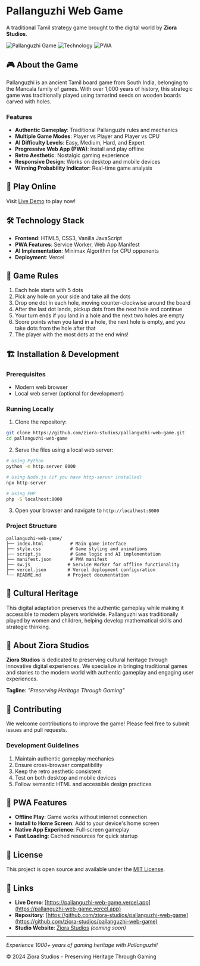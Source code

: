 # Pallanguzhi Web Game

A traditional Tamil strategy game brought to the digital world by **Ziora Studios**.

![Pallanguzhi Game](https://img.shields.io/badge/Game-Pallanguzhi-success)
![Technology](https://img.shields.io/badge/Technology-HTML5%20%7C%20CSS3%20%7C%20JavaScript-blue)
![PWA](https://img.shields.io/badge/PWA-Ready-purple)

## 🎮 About the Game

Pallanguzhi is an ancient Tamil board game from South India, belonging to the Mancala family of games. With over 1,000 years of history, this strategic game was traditionally played using tamarind seeds on wooden boards carved with holes.

### Features

- **Authentic Gameplay**: Traditional Pallanguzhi rules and mechanics
- **Multiple Game Modes**: Player vs Player and Player vs CPU
- **AI Difficulty Levels**: Easy, Medium, Hard, and Expert
- **Progressive Web App (PWA)**: Install and play offline
- **Retro Aesthetic**: Nostalgic gaming experience
- **Responsive Design**: Works on desktop and mobile devices
- **Winning Probability Indicator**: Real-time game analysis

## 🚀 Play Online

Visit [Live Demo](https://pallanguzhi-web-game.vercel.app) to play now!

## 🛠️ Technology Stack

- **Frontend**: HTML5, CSS3, Vanilla JavaScript
- **PWA Features**: Service Worker, Web App Manifest
- **AI Implementation**: Minimax Algorithm for CPU opponents
- **Deployment**: Vercel

## 🎯 Game Rules

1. Each hole starts with 5 dots
2. Pick any hole on your side and take all the dots
3. Drop one dot in each hole, moving counter-clockwise around the board
4. After the last dot lands, pickup dots from the next hole and continue
5. Your turn ends if you land in a hole and the next two holes are empty
6. Score points when you land in a hole, the next hole is empty, and you take dots from the hole after that
7. The player with the most dots at the end wins!

## 🏗️ Installation & Development

### Prerequisites
- Modern web browser
- Local web server (optional for development)

### Running Locally

1. Clone the repository:
```bash
git clone https://github.com/ziora-studios/pallanguzhi-web-game.git
cd pallanguzhi-web-game
```

2. Serve the files using a local web server:
```bash
# Using Python
python -m http.server 8000

# Using Node.js (if you have http-server installed)
npx http-server

# Using PHP
php -S localhost:8000
```

3. Open your browser and navigate to `http://localhost:8000`

### Project Structure

```
pallanguzhi-web-game/
├── index.html          # Main game interface
├── style.css           # Game styling and animations
├── script.js           # Game logic and AI implementation
├── manifest.json       # PWA manifest
├── sw.js              # Service Worker for offline functionality
├── vercel.json        # Vercel deployment configuration
└── README.md          # Project documentation
```

## 🎨 Cultural Heritage

This digital adaptation preserves the authentic gameplay while making it accessible to modern players worldwide. Pallanguzhi was traditionally played by women and children, helping develop mathematical skills and strategic thinking.

## 🏢 About Ziora Studios

**Ziora Studios** is dedicated to preserving cultural heritage through innovative digital experiences. We specialize in bringing traditional games and stories to the modern world with authentic gameplay and engaging user experiences.

**Tagline**: *"Preserving Heritage Through Gaming"*

## 🤝 Contributing

We welcome contributions to improve the game! Please feel free to submit issues and pull requests.

### Development Guidelines

1. Maintain authentic gameplay mechanics
2. Ensure cross-browser compatibility
3. Keep the retro aesthetic consistent
4. Test on both desktop and mobile devices
5. Follow semantic HTML and accessible design practices

## 📱 PWA Features

- **Offline Play**: Game works without internet connection
- **Install to Home Screen**: Add to your device's home screen
- **Native App Experience**: Full-screen gameplay
- **Fast Loading**: Cached resources for quick startup

## 📄 License

This project is open source and available under the [MIT License](LICENSE).

## 🔗 Links

- **Live Demo**: [https://pallanguzhi-web-game.vercel.app](https://pallanguzhi-web-game.vercel.app)
- **Repository**: [https://github.com/ziora-studios/pallanguzhi-web-game](https://github.com/ziora-studios/pallanguzhi-web-game)
- **Studio Website**: [Ziora Studios](https://ziorastudios.com) *(coming soon)*

---

*Experience 1000+ years of gaming heritage with Pallanguzhi!*

© 2024 Ziora Studios - Preserving Heritage Through Gaming
